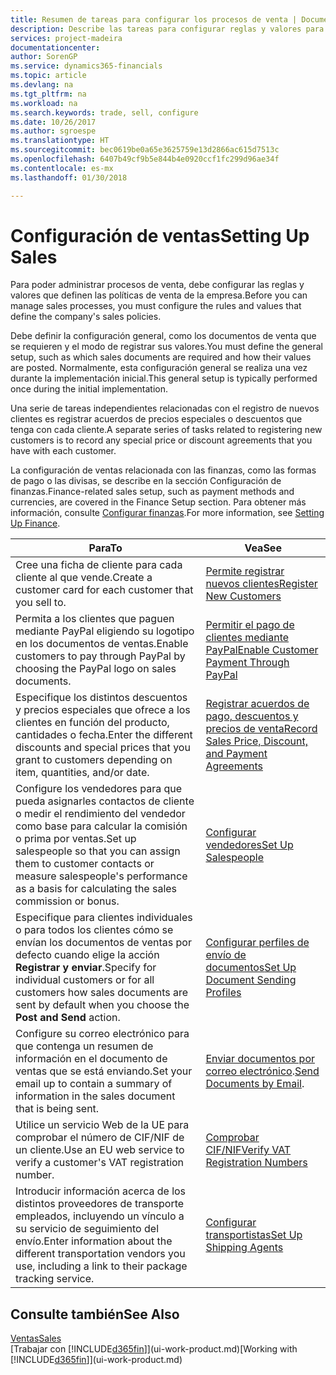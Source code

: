 ```yaml
---
title: Resumen de tareas para configurar los procesos de venta | Documentos de Microsoft
description: Describe las tareas para configurar reglas y valores para definir las directivas y los procesos de ventas.
services: project-madeira
documentationcenter: 
author: SorenGP
ms.service: dynamics365-financials
ms.topic: article
ms.devlang: na
ms.tgt_pltfrm: na
ms.workload: na
ms.search.keywords: trade, sell, configure
ms.date: 10/26/2017
ms.author: sgroespe
ms.translationtype: HT
ms.sourcegitcommit: bec0619be0a65e3625759e13d2866ac615d7513c
ms.openlocfilehash: 6407b49cf9b5e844b4e0920ccf1fc299d96ae34f
ms.contentlocale: es-mx
ms.lasthandoff: 01/30/2018

---
```

# <a name="setting-up-sales"></a><span data-ttu-id="ee855-103">Configuración de ventas</span><span class="sxs-lookup"><span data-stu-id="ee855-103">Setting Up Sales</span></span>
<span data-ttu-id="ee855-104">Para poder administrar procesos de venta, debe configurar las reglas y valores que definen las políticas de venta de la empresa.</span><span class="sxs-lookup"><span data-stu-id="ee855-104">Before you can manage sales processes, you must configure the rules and values that define the company's sales policies.</span></span>

<span data-ttu-id="ee855-105">Debe definir la configuración general, como los documentos de venta que se requieren y el modo de registrar sus valores.</span><span class="sxs-lookup"><span data-stu-id="ee855-105">You must define the general setup, such as which sales documents are required and how their values are posted.</span></span> <span data-ttu-id="ee855-106">Normalmente, esta configuración general se realiza una vez durante la implementación inicial.</span><span class="sxs-lookup"><span data-stu-id="ee855-106">This general setup is typically performed once during the initial implementation.</span></span>

<span data-ttu-id="ee855-107">Una serie de tareas independientes relacionadas con el registro de nuevos clientes es registrar acuerdos de precios especiales o descuentos que tenga con cada cliente.</span><span class="sxs-lookup"><span data-stu-id="ee855-107">A separate series of tasks related to registering new customers is to record any special price or discount agreements that you have with each customer.</span></span>

<span data-ttu-id="ee855-108">La configuración de ventas relacionada con las finanzas, como las formas de pago o las divisas, se describe en la sección Configuración de finanzas.</span><span class="sxs-lookup"><span data-stu-id="ee855-108">Finance-related sales setup, such as payment methods and currencies, are covered in the Finance Setup section.</span></span> <span data-ttu-id="ee855-109">Para obtener más información, consulte [Configurar finanzas](finance-setup-finance.md).</span><span class="sxs-lookup"><span data-stu-id="ee855-109">For more information, see [Setting Up Finance](finance-setup-finance.md).</span></span>

| <span data-ttu-id="ee855-110">Para</span><span class="sxs-lookup"><span data-stu-id="ee855-110">To</span></span> | <span data-ttu-id="ee855-111">Vea</span><span class="sxs-lookup"><span data-stu-id="ee855-111">See</span></span> |
| --- | --- |
| <span data-ttu-id="ee855-112">Cree una ficha de cliente para cada cliente al que vende.</span><span class="sxs-lookup"><span data-stu-id="ee855-112">Create a customer card for each customer that you sell to.</span></span> |[<span data-ttu-id="ee855-113">Permite registrar nuevos clientes</span><span class="sxs-lookup"><span data-stu-id="ee855-113">Register New Customers</span></span>](sales-how-register-new-customers.md) |
| <span data-ttu-id="ee855-114">Permita a los clientes que paguen mediante PayPal eligiendo su logotipo en los documentos de ventas.</span><span class="sxs-lookup"><span data-stu-id="ee855-114">Enable customers to pay through PayPal by choosing the PayPal logo on sales documents.</span></span> |[<span data-ttu-id="ee855-115">Permitir el pago de clientes mediante PayPal</span><span class="sxs-lookup"><span data-stu-id="ee855-115">Enable Customer Payment Through PayPal</span></span>](sales-how-enable-payment-service-extensions.md) |
| <span data-ttu-id="ee855-116">Especifique los distintos descuentos y precios especiales que ofrece a los clientes en función del producto, cantidades o fecha.</span><span class="sxs-lookup"><span data-stu-id="ee855-116">Enter the different discounts and special prices that you grant to customers depending on item, quantities, and/or date.</span></span> |[<span data-ttu-id="ee855-117">Registrar acuerdos de pago, descuentos y precios de venta</span><span class="sxs-lookup"><span data-stu-id="ee855-117">Record Sales Price, Discount, and Payment Agreements</span></span>](sales-how-record-sales-price-discount-payment-agreements.md) |
| <span data-ttu-id="ee855-118">Configure los vendedores para que pueda asignarles contactos de cliente o medir el rendimiento del vendedor como base para calcular la comisión o prima por ventas.</span><span class="sxs-lookup"><span data-stu-id="ee855-118">Set up salespeople so that you can assign them to customer contacts or measure salespeople's performance as a basis for calculating the sales commission or bonus.</span></span> |[<span data-ttu-id="ee855-119">Configurar vendedores</span><span class="sxs-lookup"><span data-stu-id="ee855-119">Set Up Salespeople</span></span>](sales-how-setup-salespeople.md) |
| <span data-ttu-id="ee855-120">Especifique para clientes individuales o para todos los clientes cómo se envían los documentos de ventas por defecto cuando elige la acción **Registrar y enviar**.</span><span class="sxs-lookup"><span data-stu-id="ee855-120">Specify for individual customers or for all customers how sales documents are sent by default when you choose the **Post and Send** action.</span></span> |[<span data-ttu-id="ee855-121">Configurar perfiles de envío de documentos</span><span class="sxs-lookup"><span data-stu-id="ee855-121">Set Up Document Sending Profiles</span></span>](sales-how-setup-document-send-profiles.md) |
| <span data-ttu-id="ee855-122">Configure su correo electrónico para que contenga un resumen de información en el documento de ventas que se está enviando.</span><span class="sxs-lookup"><span data-stu-id="ee855-122">Set your email up to contain a summary of information in the sales document that is being sent.</span></span> |<span data-ttu-id="ee855-123">[Enviar documentos por correo electrónico](ui-how-send-documents-email.md).</span><span class="sxs-lookup"><span data-stu-id="ee855-123">[Send Documents by Email](ui-how-send-documents-email.md).</span></span> |
|<span data-ttu-id="ee855-124">Utilice un servicio Web de la UE para comprobar el número de CIF/NIF de un cliente.</span><span class="sxs-lookup"><span data-stu-id="ee855-124">Use an EU web service to verify a customer's VAT registration number.</span></span>|[<span data-ttu-id="ee855-125">Comprobar CIF/NIF</span><span class="sxs-lookup"><span data-stu-id="ee855-125">Verify VAT Registration Numbers</span></span>](finance-setup-vat.md)|
|<span data-ttu-id="ee855-126">Introducir información acerca de los distintos proveedores de transporte empleados, incluyendo un vínculo a su servicio de seguimiento del envío.</span><span class="sxs-lookup"><span data-stu-id="ee855-126">Enter information about the different transportation vendors you use, including a link to their package tracking service.</span></span>|[<span data-ttu-id="ee855-127">Configurar transportistas</span><span class="sxs-lookup"><span data-stu-id="ee855-127">Set Up Shipping Agents</span></span>](sales-how-to-set-up-shipping-agents.md)|

## <a name="see-also"></a><span data-ttu-id="ee855-128">Consulte también</span><span class="sxs-lookup"><span data-stu-id="ee855-128">See Also</span></span>
[<span data-ttu-id="ee855-129">Ventas</span><span class="sxs-lookup"><span data-stu-id="ee855-129">Sales</span></span>](sales-manage-sales.md)  
<span data-ttu-id="ee855-130">[Trabajar con [!INCLUDE[d365fin](includes/d365fin_md.md)]](ui-work-product.md)</span><span class="sxs-lookup"><span data-stu-id="ee855-130">[Working with [!INCLUDE[d365fin](includes/d365fin_md.md)]](ui-work-product.md)</span></span>

